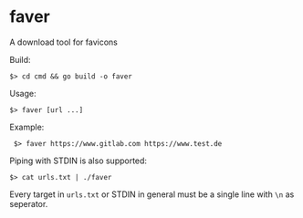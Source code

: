 # faver

A download tool for favicons

Build:

    $> cd cmd && go build -o faver

Usage:

    $> faver [url ...]

Example:

     $> faver https://www.gitlab.com https://www.test.de

Piping with STDIN is also supported:

    $> cat urls.txt | ./faver

Every target in `urls.txt` or STDIN in general must be a single line with `\n`
as seperator.
